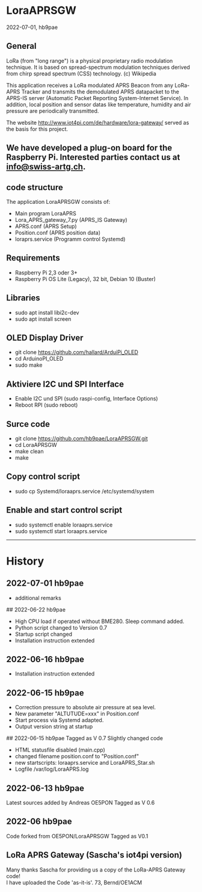 # LoraAPRSGW
2022-07-01, hb9pae

## General 
LoRa (from "long range") is a physical proprietary radio modulation technique.
It is based on spread-spectrum modulation techniques derived from chirp spread spectrum (CSS) technology.
(c) Wikipedia

This application receives a LoRa modulated APRS Beacon from any LoRa-APRS Tracker and transmits the demodulated APRS datapacket to the APRS-IS server (Automatic Packet Reporting System-Internet Service).
In addition, local position and sensor datas like temperature, humidity and air pressure are periodically transmitted.

The website http://www.iot4pi.com/de/hardware/lora-gateway/ served as the basis for this project.

We have developed a plug-on board for the Raspberry Pi. Interested parties contact us at info@swiss-artg.ch.
----------------------------------

## code structure 
The application LoraAPRSGW consists of:
- Main program LoraAPRS
- Lora_APRS_gateway_7.py	(APRS_IS Gateway) 
- APRS.conf			(APRS Setup) 
- Position.conf			(APRS position data) 
- loraprs.service		(Programm control Systemd)

## Requirements
- Raspberry Pi 2,3 oder 3+
- Raspberry Pi OS Lite (Legacy), 32 bit, Debian 10 (Buster)

## Libraries
- sudo apt install libi2c-dev 
- sudo apt install screen 

## OLED Display Driver 
- git clone https://github.com/hallard/ArduiPi_OLED 
- cd ArduinoPI_OLED
- sudo make

## Aktiviere I2C und SPI Interface
- Enable I2C und SPI  (sudo raspi-config, Interface Options)
- Reboot RPI (sudo reboot)

## Surce code 
- git clone https://github.com/hb9pae/LoraAPRSGW.git
- cd LoraAPRSGW
- make clean
- make 

## Copy control script 
- sudo cp Systemd/loraaprs.service /etc/systemd/system

## Enable and start control script	  
- sudo systemctl enable loraaprs.service
- sudo systemctl start loraaprs.service

--------------------------------------
# History
## 2022-07-01 hb9pae 
- additional remarks 

## 2022-06-22 hb9pae
- High CPU load if  operated without BME280. Sleep command added.
- Python script changed to Version 0.7
- Startup script changed
- Installation instruction extended

## 2022-06-16 hb9pae
- Installation instruction extended

## 2022-06-15 hb9pae
- Correction pressure  to absolute air pressure at sea level.
- New parameter "ALTUTUDE=xxx" in Position.conf
- Start process via Systemd adapted.
- Output version string at startup

## 2022-06-15 hb9pae
Tagged as V 0.7
Slightly changed code
- HTML statusfile disabled (main.cpp)
- changed filename position.conf to "Position.conf"
- new startscripts: loraaprs.service and LoraAPRS_Star.sh
- Logfile /var/log/LoraAPRS.log

## 2022-06-13 hb9pae
Latest sources added by Andreas OE5PON
Tagged as V 0.6

## 2022-06 hb9pae
Code forked from OE5PON/LoraAPRSGW
Tagged as V0.1

## LoRa APRS Gateway (Sascha's iot4pi version) 
Many thanks Sascha for providing us a copy of the LoRa-APRS Gateway code!  
I have uploaded the Code 'as-it-is'.
73, Bernd/OE1ACM
